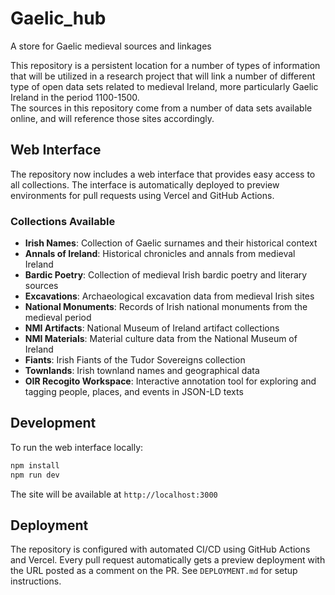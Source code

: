 # Gaelic_hub
A store for Gaelic medieval sources and linkages 

This repository is a persistent location for a number of types of information that will be utilized in a research project that will link a number of different type of open data sets related to medieval Ireland, more particularly Gaelic Ireland in the period 1100-1500.  
The sources in this repository come from a number of data sets available online, and will reference those sites accordingly.

## Web Interface

The repository now includes a web interface that provides easy access to all collections. The interface is automatically deployed to preview environments for pull requests using Vercel and GitHub Actions.

### Collections Available

- **Irish Names**: Collection of Gaelic surnames and their historical context
- **Annals of Ireland**: Historical chronicles and annals from medieval Ireland
- **Bardic Poetry**: Collection of medieval Irish bardic poetry and literary sources
- **Excavations**: Archaeological excavation data from medieval Irish sites
- **National Monuments**: Records of Irish national monuments from the medieval period
- **NMI Artifacts**: National Museum of Ireland artifact collections
- **NMI Materials**: Material culture data from the National Museum of Ireland
- **Fiants**: Irish Fiants of the Tudor Sovereigns collection
- **Townlands**: Irish townland names and geographical data
- **OIR Recogito Workspace**: Interactive annotation tool for exploring and tagging people, places, and events in JSON-LD texts

## Development

To run the web interface locally:

```bash
npm install
npm run dev
```

The site will be available at `http://localhost:3000`

## Deployment

The repository is configured with automated CI/CD using GitHub Actions and Vercel. Every pull request automatically gets a preview deployment with the URL posted as a comment on the PR. See `DEPLOYMENT.md` for setup instructions.
